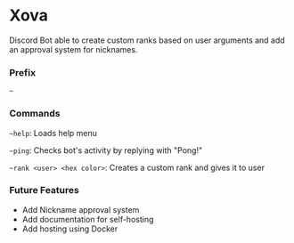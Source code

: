 # Xova
Discord Bot able to create custom ranks based on user arguments and add an approval system for nicknames. 

### Prefix
`~`

### Commands
`~help`: Loads help menu

`~ping`: Checks bot's activity by replying with \"Pong!\"

`~rank <user> <hex color>`: Creates a custom rank and gives it to user

### Future Features
 - Add Nickname approval system
 - Add documentation for self-hosting
 - Add hosting using Docker